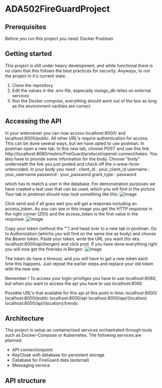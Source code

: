 # ADA502FireGuardProject

## Prerequisites
Before you run this project you need: 
Docker
Postman


## Getting started
This project is still under heavy development, and while functional there is no claim that this follows the best practices for security. Anyways, to run the project in it's current state.
1. Clone the repository
2. Edit the values in the .env file, especially mongo_db relies on external services
3. Run the Docker compose, everything should work out of the box as long as the environment varibles are correct

## Accessing the API
In your webrowser you can now access localhost:8000/ and localhost:8000/public. All other URL's require authentication for access. This can be done several ways, but we have opted to use postman. 
In postman open a new tab. In this new tab, choose POST and use this link http://localhost:8080/realms/FireGuard/protocol/openid-connect/token. You also have to provide some information for the body. Choose "body" underneath the link you just posted and check off the x-www-form-urlencoded. 
In your body you need : 
client_id : your_client_id
username : your_username
password : your_password
grant_type : password

which has to match a user in the database. For demonstration purposes we have created a test user that can be used, which you will find in the picture. Your tab in postman should now look something like this: 
![image](https://github.com/user-attachments/assets/1d840207-bdef-4a7c-ad25-f0eb2f7c5759)

Click send and if all goes well you will get a respones including an access_token. As you can see in this image you get the HTTP response in the right corner (200) and the access_token is the first value in the response. ![image](https://github.com/user-attachments/assets/0bca506b-b5b0-46b3-8f64-35ca5458dfa9)

Copy your token (without the "") and head over to a new tab in postman. Go to Authorization (whichs you will find on the same line as body) and choose the Bearer token. Paste your token, write the URL you want (for eks. localhost:8000/api/bergen) and click post. If you have done everything right you will now get the firerisks in Bergen. 
![image](https://github.com/user-attachments/assets/82079123-d36d-4c9c-a44d-31f6079a0239)


The token do have a timeout, and you will have to get a new token each time this happens. Just repeat the earlier steps and replace your old token with the new one. 

Remember ! To access your login-priviliges you have to use localhost:8080, but when you want to access the api you have to use localhost:8000

Possible URL's that available for this api at this point in time: 
localhost:8000/
localhost:8000/public
localhost:8000/api
localhost:8000/api/{location}
localhost:8000/api/{location}/trends


## Architecture
This project is setup as containerized services orchastrated through tools such as Docker-Compose or Kubernetes. The following services are planned:
- API connectionpoint
- KeyCloak with database for persistent storage
- Database for FireGuard data (external) 
- Messaging service

## API structure
